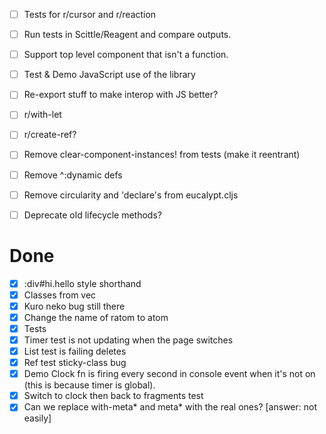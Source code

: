 - [ ] Tests for r/cursor and r/reaction
- [ ] Run tests in Scittle/Reagent and compare outputs.
- [ ] Support top level component that isn't a function.
- [ ] Test & Demo JavaScript use of the library
- [ ] Re-export stuff to make interop with JS better?

- [ ] r/with-let
- [ ] r/create-ref?
- [ ] Remove clear-component-instances! from tests (make it reentrant)
- [ ] Remove ^:dynamic defs
- [ ] Remove circularity and 'declare's from eucalypt.cljs
- [ ] Deprecate old lifecycle methods?

# Done

- [x] :div#hi.hello style shorthand
- [x] Classes from vec
- [x] Kuro neko bug still there
- [x] Change the name of ratom to atom
- [x] Tests
- [x] Timer test is not updating when the page switches
- [x] List test is failing deletes
- [x] Ref test sticky-class bug
- [x] Demo Clock fn is firing every second in console event when it's not on (this is because timer is global).
- [x] Switch to clock then back to fragments test
- [x] Can we replace with-meta* and meta* with the real ones? [answer: not easily]
